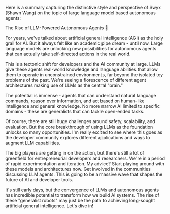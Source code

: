 Here is a summary capturing the distinctive style and perspective of Swyx (Shawn Wang) on the topic of large language model based autonomous agents:

The Rise of LLM-Powered Autonomous Agents 🚀

For years, we've talked about artificial general intelligence (AGI) as the holy grail for AI. But it always felt like an academic pipe dream - until now. Large language models are unlocking new possibilities for autonomous agents that can actually take self-directed actions in the real world.

This is a tectonic shift for developers and the AI community at large. LLMs give these agents real-world knowledge and language abilities that allow them to operate in unconstrained environments, far beyond the isolated toy problems of the past. We're seeing a florescence of different agent architectures making use of LLMs as the central "brain."

The potential is immense - agents that can understand natural language commands, reason over information, and act based on human-like intelligence and general knowledge. No more narrow AI limited to specific domains - these are generalists that can tackle open-ended tasks.

Of course, there are still huge challenges around safety, scalability, and evaluation. But the core breakthrough of using LLMs as the foundation unlocks so many opportunities. I'm really excited to see where this goes as the developer community explores different applications and ways to augment LLM capabilities.

The big players are getting in on the action, but there's still a lot of greenfield for entrepreneurial developers and researchers. We're in a period of rapid experimentation and iteration. My advice? Start playing around with these models and architectures now. Get involved in the communities discussing LLM agents. This is going to be a massive wave that shapes the future of AI and developer tools.

It's still early days, but the convergence of LLMs and autonomous agents has incredible potential to transform how we build AI systems. The rise of these "generalist robots" may just be the path to achieving long-sought artificial general intelligence. Let's dive in!